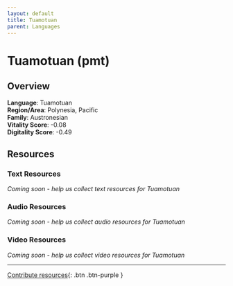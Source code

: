 ```yaml
---
layout: default
title: Tuamotuan
parent: Languages
---
```


# Tuamotuan (pmt)

## Overview

**Language**: Tuamotuan  
**Region/Area**: Polynesia, Pacific  
**Family**: Austronesian  
**Vitality Score**: -0.08  
**Digitality Score**: -0.49  

## Resources

### Text Resources
*Coming soon - help us collect text resources for Tuamotuan*

### Audio Resources
*Coming soon - help us collect audio resources for Tuamotuan*

### Video Resources
*Coming soon - help us collect video resources for Tuamotuan*

---

[Contribute resources](https://fairtrain.github.io/){: .btn .btn-purple }
